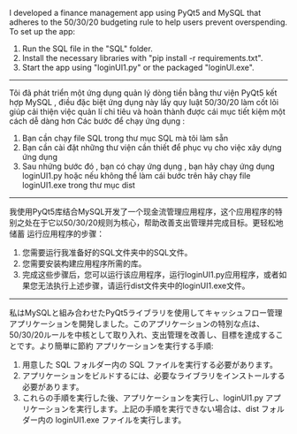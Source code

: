 I developed a finance management app using PyQt5 and MySQL that adheres to the 50/30/20 budgeting rule to help users prevent overspending.
To set up the app:
1. Run the SQL file in the "SQL" folder.
2. Install the necessary libraries with "pip install -r requirements.txt".
3. Start the app using "loginUI1.py" or the packaged "loginUI.exe".
-----------------------------------------------------------------------------------------------------------------------------------------------------------------------------------------------------------------

Tôi đã phát triển một ứng dụng quản lý dòng tiền bằng thư viện PyQt5 kết hợp MySQL , điều đặc biệt ứng dụng này lấy quy luật 50/30/20 làm cốt lõi giúp cải thiện việc quản lí chi tiêu và hoàn thành được cái mục tiết kiệm một cách dễ dàng hơn
Các bước để chạy ứng dụng :
1.  Bạn cần chạy file SQL trong thư mục SQL mà tôi làm sẵn 
2.  Bạn cần cài đặt những thư viện cần thiết để phục vụ cho việc xây dựng ứng dụng 
3.  Sau nhứng bước đó , bạn có chạy ứng dụng , bạn hãy chạy ứng dụng loginUI1.py hoặc nếu không thể làm cái bước trên hãy chạy file loginUI1.exe trong thư mục dist

-----------------------------------------------------------------------------------------------------------------------------------------------------------------------------------------------------------------

我使用PyQt5库结合MySQL开发了一个现金流管理应用程序，这个应用程序的特别之处在于它以50/30/20规则为核心，帮助改善支出管理并完成目标。更轻松地储蓄
运行应用程序的步骤：
1.  您需要运行我准备好的SQL文件夹中的SQL文件。
2.  您需要安装构建应用程序所需的库。
3.  完成这些步骤后，您可以运行该应用程序，运行loginUI1.py应​​用程序，或者如果您无法执行上述步骤，请运行dist文件夹中的loginUI1.exe文件。

-----------------------------------------------------------------------------------------------------------------------------------------------------------------------------------------------------------------

私はMySQLと組み合わせたPyQt5ライブラリを使用してキャッシュフロー管理アプリケーションを開発しました。このアプリケーションの特別な点は、50/30/20ルールを中核として取り入れ、支出管理を改善し、目標を達成することです。より簡単に節約
アプリケーションを実行する手順:
1. 用意した SQL フォルダー内の SQL ファイルを実行する必要があります。
2. アプリケーションをビルドするには、必要なライブラリをインストールする必要があります。
3. これらの手順を実行した後、アプリケーションを実行し、loginUI1.py アプリケーションを実行します。上記の手順を実行できない場合は、dist フォルダー内の loginUI1.exe ファイルを実行します。

